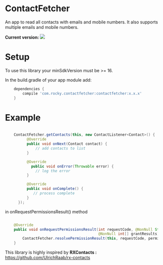 # ContactFetcher
An app to read all contacts with emails and mobile numbers. It also supports multiple emails and mobile numbers.

**Current version:**  <a href='https://bintray.com/raghavsatyadev/Maven/ContactFetcher/_latestVersion'><img src='https://api.bintray.com/packages/raghavsatyadev/Maven/ContactFetcher/images/download.svg'></a>

# Setup
To use this library your minSdkVersion must be >= 16.

In the build.gradle of your app module add:

```gradle
    dependencies {
        compile 'com.rocky.contactfetcher:contactfetcher:x.x.x'
    }
```

# Example

```java

    ContactFetcher.getContacts(this, new ContactListener<Contact>() {
          @Override
          public void onNext(Contact contact) {
              // add contacts to list
          }

          @Override
            public void onError(Throwable error) {
              // log the error
          }

          @Override
          public void onComplete() {
             // process complete
          }
      });

```

in onRequestPermissionsResult() method

```java

    @Override
    public void onRequestPermissionsResult(int requestCode, @NonNull String[] permissions,
                                           @NonNull int[] grantResults) {
        ContactFetcher.resolvePermissionResult(this, requestCode, permissions, grantResults);
    }

```

This library is highly inspired by **RXContacts :**  https://github.com/UlrichRaab/rx-contacts
